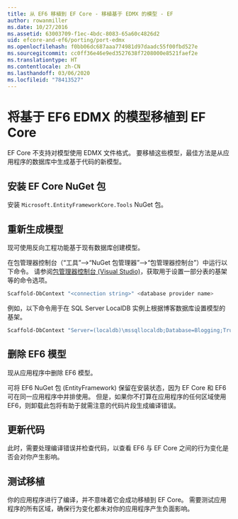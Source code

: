 ```yaml
---
title: 从 EF6 移植到 EF Core - 移植基于 EDMX 的模型 - EF
author: rowanmiller
ms.date: 10/27/2016
ms.assetid: 63003709-f1ec-4bdc-8083-65a60c4826d2
uid: efcore-and-ef6/porting/port-edmx
ms.openlocfilehash: f0bb06dc687aaa774981d97daadc55f00fbd527e
ms.sourcegitcommit: cc0ff36e46e9ed3527638f7208000e8521faef2e
ms.translationtype: HT
ms.contentlocale: zh-CN
ms.lasthandoff: 03/06/2020
ms.locfileid: "78413527"
---
```

# <a name="porting-an-ef6-edmx-based-model-to-ef-core"></a>将基于 EF6 EDMX 的模型移植到 EF Core

EF Core 不支持对模型使用 EDMX 文件格式。 要移植这些模型，最佳方法是从应用程序的数据库中生成基于代码的新模型。

## <a name="install-ef-core-nuget-packages"></a>安装 EF Core NuGet 包

安装 `Microsoft.EntityFrameworkCore.Tools` NuGet 包。

## <a name="regenerate-the-model"></a>重新生成模型

现可使用反向工程功能基于现有数据库创建模型。

在包管理器控制台（“工具”–>“NuGet 包管理器”–>“包管理器控制台”）中运行以下命令。 请参阅[包管理器控制台 (Visual Studio)](../../core/miscellaneous/cli/powershell.md)，获取用于设置一部分表的基架等的命令选项。

``` powershell
Scaffold-DbContext "<connection string>" <database provider name>
```

例如，以下命令用于在 SQL Server LocalDB 实例上根据博客数据库设置模型的基架。

``` powershell
Scaffold-DbContext "Server=(localdb)\mssqllocaldb;Database=Blogging;Trusted_Connection=True;" Microsoft.EntityFrameworkCore.SqlServer
```

## <a name="remove-ef6-model"></a>删除 EF6 模型

现从应用程序中删除 EF6 模型。

可将 EF6 NuGet 包 (EntityFramework) 保留在安装状态，因为 EF Core 和 EF6 可在同一应用程序中并排使用。 但是，如果你不打算在应用程序的任何区域使用 EF6，则卸载此包将有助于就需注意的代码片段生成编译错误。

## <a name="update-your-code"></a>更新代码

此时，需要处理编译错误并检查代码，以查看 EF6 与 EF Core 之间的行为变化是否会对你产生影响。

## <a name="test-the-port"></a>测试移植

你的应用程序进行了编译，并不意味着它会成功移植到 EF Core。 需要测试应用程序的所有区域，确保行为变化都未对你的应用程序产生负面影响。

